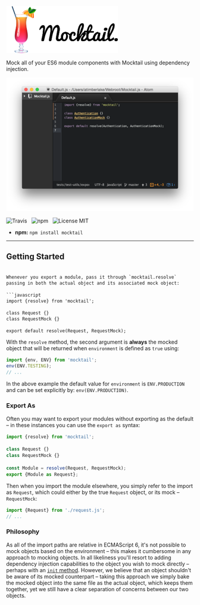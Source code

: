<img src="media/Mocktail.png" width="300" alt="Mocktail" />

Mock all of your ES6 module components with Mocktail using dependency injection.

![Screenshot](media/Screenshot.png)

![Travis](http://img.shields.io/travis/Wildhoney/Mocktail.js.svg?style=flat-square)
&nbsp;
![npm](http://img.shields.io/npm/v/mocktail.svg?style=flat-square)
&nbsp;
![License MIT](http://img.shields.io/badge/License-MIT-lightgrey.svg?style=flat-square)

* **npm:** `npm install mocktail`

---

## Getting Started
```

Whenever you export a module, pass it through `mocktail.resolve` passing in both the actual object and its associated mock object:

```javascript
import {resolve} from 'mocktail';

class Request {}
class RequestMock {}

export default resolve(Request, RequestMock);
```

With the `resolve` method, the second argument is **always** the mocked object that will be returned when `environment` is defined as `true` using:

```javascript
import {env, ENV} from 'mocktail';
env(ENV.TESTING);
// ...
```

In the above example the default value for `environment` is `ENV.PRODUCTION` and can be set explicitly by: `env(ENV.PRODUCTION)`.

### Export As

Often you may want to export your modules without exporting as the default &ndash; in these instances you can use the `export as` syntax:

```javascript
import {resolve} from 'mocktail';

class Request {}
class RequestMock {}

const Module = resolve(Request, RequestMock);
export {Module as Request};
```

Then when you import the module elsewhere, you simply refer to the import as `Request`, which could either by the true `Request` object, or its mock &ndash; `RequestMock`:

```javascript
import {Request} from './request.js';
// ...
```

### Philosophy

As all of the import paths are relative in ECMAScript 6, it's not possible to mock objects based on the environment &ndash; this makes it cumbersome in any approach to mocking objects. In all likeliness you'll resort to adding dependency injection capabilities to the object you wish to mock directly &ndash; perhaps with an [`init` method](http://davidvujic.blogspot.co.uk/2015/02/is-the-es6-import-feature-an-anti-pattern.html). However, we believe that an object shouldn't be aware of its mocked counterpart &ndash; taking this approach we simply bake the mocked object into the same file as the actual object, which keeps them together, yet we still have a clear separation of concerns between our two objects.
